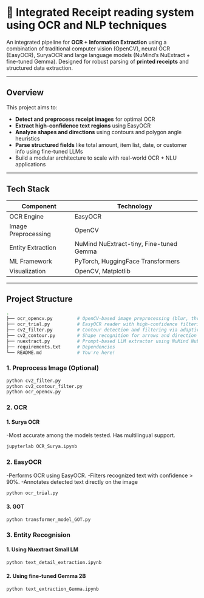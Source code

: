 # 🧾 Integrated Receipt reading system using OCR and NLP techniques

An integrated pipeline for **OCR + Information Extraction** using a combination of traditional computer vision (OpenCV), neural OCR (EasyOCR), SuryaOCR and large language models (NuMind’s NuExtract + fine-tuned Gemma). Designed for robust parsing of **printed receipts** and structured data extraction.

---

## Overview

This project aims to:

- **Detect and preprocess receipt images** for optimal OCR
- **Extract high-confidence text regions** using EasyOCR
- **Analyze shapes and directions** using contours and polygon angle heuristics
- **Parse structured fields** like total amount, item list, date, or customer info using fine-tuned LLMs
- Build a modular architecture to scale with real-world OCR + NLU applications

---

## Tech Stack

| Component | Technology |
|----------|-------------|
| OCR Engine | EasyOCR |
| Image Preprocessing | OpenCV |
| Entity Extraction | NuMind NuExtract-tiny, Fine-tuned Gemma |
| ML Framework | PyTorch, HuggingFace Transformers |
| Visualization | OpenCV, Matplotlib |

---

## Project Structure

```bash
.
├── ocr_opencv.py         # OpenCV-based image preprocessing (blur, threshold, etc.)
├── ocr_trial.py          # EasyOCR reader with high-confidence filtering and overlay
├── cv2_filter.py         # Contour detection and filtering via adaptive thresholding
├── cv2_contour.py        # Shape recognition for arrows and direction inference
├── nuextract.py          # Prompt-based LLM extractor using NuMind NuExtract
├── requirements.txt      # Dependencies
└── README.md             # You're here!
```
### 1. Preprocess Image (Optional)

```bash
python cv2_filter.py
python cv2_contour_filter.py
python ocr_opencv.py

```

### 2. OCR
#### 1. Surya OCR
-Most accurate among the models tested. Has multilingual support.
```bash
jupyterlab OCR_Surya.ipynb
```
### 2. EasyOCR
-Performs OCR using EasyOCR.
-Filters recognized text with confidence > 90%.
-Annotates detected text directly on the image

```bash
python ocr_trial.py
```

#### 3. GOT

```bash
python transformer_model_GOT.py
```

### 3. Entity Recognision
#### 1. Using Nuextract Small LM

```bash
python text_detail_extraction.ipynb
```
#### 2. Using fine-tuned Gemma 2B

```bash
python text_extraction_Gemma.ipynb
```
